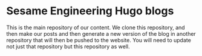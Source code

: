 # Sesame Engineering Hugo blogs

This is the main repository of our content. We clone this repository, and then make our posts and then generate a new version of the blog in another repository that will then be pushed to the website. You will need to update not just that repository but this repository as well.
